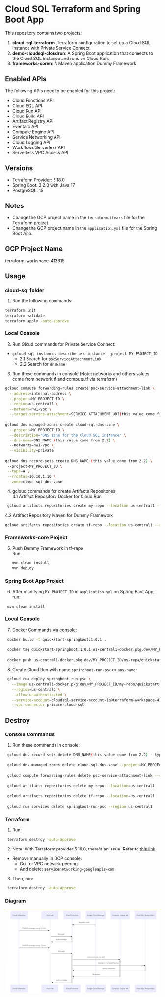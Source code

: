 ﻿# Cloud SQL Terraform and Spring Boot App

This repository contains two projects:

1. **cloud-sql-terraform**: Terraform configuration to set up a Cloud SQL instance with Private Service Connect.
2. **demo-cloudsql-cloudrun**: A Spring Boot application that connects to the Cloud SQL instance and runs on Cloud Run.
3. **frameworks-coren**: A Maven application Dummy  Framework

## Enabled APIs

The following APIs need to be enabled for this project:

- Cloud Functions API
- Cloud SQL API
- Cloud Run API
- Cloud Build API
- Artifact Registry API
- Eventarc API
- Compute Engine API
- Service Networking API
- Cloud Logging API
- Workflows Serverless API
- Serverless VPC Access API

## Versions

- Terraform Provider: 5.18.0
- Spring Boot: 3.2.3 with Java 17
- PostgreSQL: 15

## Notes

- Change the GCP project name in the `terraform.tfvars` file for the Terraform project.
- Change the GCP project name in the `application.yml` file for the Spring Boot App.

## GCP Project Name

terraform-workspace-413615

## Usage

### cloud-sql folder

1. Run the following commands:

```bash
terraform init
terraform validate
terraform apply -auto-approve
```

### Local Console

2. Run Gloud commands for Private Service Connect:
- `gcloud sql instances describe psc-instance --project MY_PROJECT_ID`
  - 2.1 Search for `pscServiceAttachmentLink`
  - 2.2 Search for `dnsName`

3. Run these commands in console (Note: networks and others values come from network.tf and compute.tf via terraform)

```bash
gcloud compute forwarding-rules create psc-service-attachment-link \
  --address=internal-address \
  --project=MY_PROJECT_ID \
  --region=us-central1 \
  --network=nw1-vpc \
  --target-service-attachment=SERVICE_ATTACHMENT_URI(this value come from 2.1)

gcloud dns managed-zones create cloud-sql-dns-zone \
  --project=MY_PROJECT_ID \
  --description="DNS zone for the Cloud SQL instance" \
  --dns-name=DNS_NAME (this value come from 2.2) \
  --networks=nw1-vpc \
  --visibility=private 

gcloud dns record-sets create DNS_NAME (this value come from 2.2) \
 --project=MY_PROJECT_ID \
 --type=A \
 --rrdatas=10.10.1.10 \
 --zone=cloud-sql-dns-zone  
```
4. gcloud commands for create Artifacts Repositories \
  4.1 Artifact Repository Docker for Cloud Run
```bash
 gcloud artifacts repositories create my-repo --location us-central1 --repository-format docker
```
  4.2 Artifact Repository Maven for Dummy Framework
 ```bash
 gcloud artifacts repositories create tf-repo --location us-central1 --repository-format maven
```
### Frameworks-core Project
5. Push Dummy Framework in tf-repo \
   Run: 
```bash
   mvn clean install 
   mvn deploy 
```

### Spring Boot App Project
6. After modifying `MY_PROJECT_ID` in `application.yml` on Spring Boot App, run:

```bash
 mvn clean install
```

### Local Console

7. Docker Commands via console:
```bash
 docker build -t quickstart-springboot:1.0.1 .

 docker tag quickstart-springboot:1.0.1 us-central1-docker.pkg.dev/MY_PROJECT_ID/my-repo/quickstart-springboot:1.0.1

 docker push us-central1-docker.pkg.dev/MY_PROJECT_ID/my-repo/quickstart-springboot:1.0.1
```

8.  Create Cloud Run with name `springboot-run-psc` or `any-name`:
```bash
 gcloud run deploy springboot-run-psc \
   --image us-central1-docker.pkg.dev/MY_PROJECT_ID/my-repo/quickstart-springboot:1.0.1 \
   --region=us-central1 \
   --allow-unauthenticated \
   --service-account=cloudsql-service-account-id@terraform-workspace-413615.iam.gserviceaccount.com \
   --vpc-connector private-cloud-sql
```

## Destroy

### Console Commands

1. Run these commands in console:

```bash
 gcloud dns record-sets delete DNS_NAME(this value come from 2.2) --type=A --zone=cloud-sql-dns-zone

 gcloud dns managed-zones delete cloud-sql-dns-zone --project=MY_PROJECT_ID

 gcloud compute forwarding-rules delete psc-service-attachment-link --region=us-central1 --project=MY_PROJECT_ID

 gcloud artifacts repositories delete my-repo --location=us-central1

 gcloud artifacts repositories delete tf-repo --location=us-central1

 gcloud run services delete springboot-run-psc --region us-central1
```


### Terraform

1. Run:

```bash
 terraform destroy -auto-approve
```


2. Note: With Terraform provider 5.18.0, there's an issue. Refer to [this link](https://github.com/hashicorp/terraform-provider-google/issues/16275).
- Remove manually in GCP console:
  - Go To: VPC network peering
  - And delete: `servicenetworking-googleapis-com`

3. Then, run:
```bash
 terraform destroy -auto-approve
```

### Diagram
![alt text](https://raw.githubusercontent.com/HenryXiloj/demos-gcp/main/demo-gcp-cf/option2.png)
